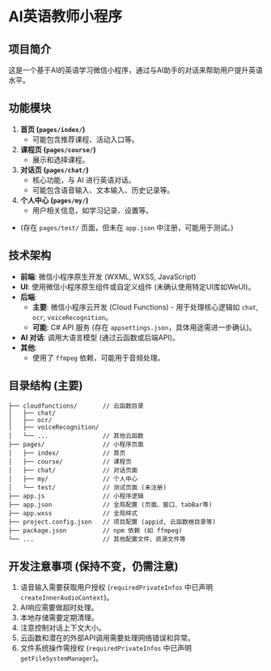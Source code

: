 # AI英语教师小程序

## 项目简介
这是一个基于AI的英语学习微信小程序，通过与AI助手的对话来帮助用户提升英语水平。

## 功能模块
1.  **首页 (`pages/index/`)**
    *   可能包含推荐课程、活动入口等。
2.  **课程页 (`pages/course/`)**
    *   展示和选择课程。
3.  **对话页 (`pages/chat/`)**
    *   核心功能，与 AI 进行英语对话。
    *   可能包含语音输入、文本输入、历史记录等。
4.  **个人中心 (`pages/my/`)**
    *   用户相关信息，如学习记录、设置等。
*   (存在 `pages/test/` 页面，但未在 `app.json` 中注册，可能用于测试。)

## 技术架构
*   **前端**: 微信小程序原生开发 (WXML, WXSS, JavaScript)
*   **UI**: 使用微信小程序原生组件或自定义组件 (未确认使用特定UI库如WeUI)。
*   **后端**:
    *   **主要**: 微信小程序云开发 (Cloud Functions) - 用于处理核心逻辑如 `chat`, `ocr`, `voiceRecognition`。
    *   **可能**: C# API 服务 (存在 `appsettings.json`，具体用途需进一步确认)。
*   **AI 对话**: 调用大语言模型 (通过云函数或后端API)。
*   **其他**:
    *   使用了 `ffmpeg` 依赖，可能用于音频处理。

## 目录结构 (主要)
```
├── cloudfunctions/       // 云函数目录
│   ├── chat/
│   ├── ocr/
│   ├── voiceRecognition/
│   └── ...               // 其他云函数
├── pages/                // 小程序页面
│   ├── index/            // 首页
│   ├── course/           // 课程页
│   ├── chat/             // 对话页面
│   ├── my/               // 个人中心
│   └── test/             // 测试页面 (未注册)
├── app.js                // 小程序逻辑
├── app.json              // 全局配置 (页面、窗口、tabBar等)
├── app.wxss              // 全局样式
├── project.config.json   // 项目配置 (appid, 云函数根目录等)
├── package.json          // npm 依赖 (如 ffmpeg)
└── ...                   // 其他配置文件、资源文件等
```

## 开发注意事项 (保持不变，仍需注意)
1.  语音输入需要获取用户授权 (`requiredPrivateInfos` 中已声明 `createInnerAudioContext`)。
2.  AI响应需要做超时处理。
3.  本地存储需要定期清理。
4.  注意控制对话上下文大小。
5.  云函数和潜在的外部API调用需要处理网络错误和异常。
6.  文件系统操作需授权 (`requiredPrivateInfos` 中已声明 `getFileSystemManager`)。